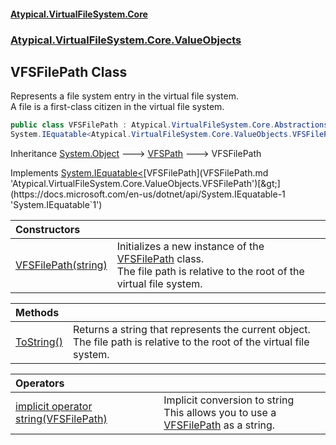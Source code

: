 #### [Atypical.VirtualFileSystem.Core](VirtualFileSystem.md 'VirtualFileSystem')
### [Atypical.VirtualFileSystem.Core.ValueObjects](VirtualFileSystem.md#Atypical.VirtualFileSystem.Core.ValueObjects 'Atypical.VirtualFileSystem.Core.ValueObjects')

## VFSFilePath Class

Represents a file system entry in the virtual file system.  
A file is a first-class citizen in the virtual file system.

```csharp
public class VFSFilePath : Atypical.VirtualFileSystem.Core.Abstractions.VFSPath,
System.IEquatable<Atypical.VirtualFileSystem.Core.ValueObjects.VFSFilePath>
```

Inheritance [System.Object](https://docs.microsoft.com/en-us/dotnet/api/System.Object 'System.Object') &#129106; [VFSPath](VFSPath.md 'Atypical.VirtualFileSystem.Core.Abstractions.VFSPath') &#129106; VFSFilePath

Implements [System.IEquatable&lt;](https://docs.microsoft.com/en-us/dotnet/api/System.IEquatable-1 'System.IEquatable`1')[VFSFilePath](VFSFilePath.md 'Atypical.VirtualFileSystem.Core.ValueObjects.VFSFilePath')[&gt;](https://docs.microsoft.com/en-us/dotnet/api/System.IEquatable-1 'System.IEquatable`1')

| Constructors | |
| :--- | :--- |
| [VFSFilePath(string)](VFSFilePath.VFSFilePath(string).md 'Atypical.VirtualFileSystem.Core.ValueObjects.VFSFilePath.VFSFilePath(string)') | Initializes a new instance of the [VFSFilePath](VFSFilePath.md 'Atypical.VirtualFileSystem.Core.ValueObjects.VFSFilePath') class.<br/>The file path is relative to the root of the virtual file system. |

| Methods | |
| :--- | :--- |
| [ToString()](VFSFilePath.ToString().md 'Atypical.VirtualFileSystem.Core.ValueObjects.VFSFilePath.ToString()') | Returns a string that represents the current object.<br/>The file path is relative to the root of the virtual file system. |

| Operators | |
| :--- | :--- |
| [implicit operator string(VFSFilePath)](VFSFilePath.implicitoperatorstring(VFSFilePath).md 'Atypical.VirtualFileSystem.Core.ValueObjects.VFSFilePath.op_Implicit string(Atypical.VirtualFileSystem.Core.ValueObjects.VFSFilePath)') | Implicit conversion to string<br/>This allows you to use a [VFSFilePath](VFSFilePath.md 'Atypical.VirtualFileSystem.Core.ValueObjects.VFSFilePath') as a string. |
